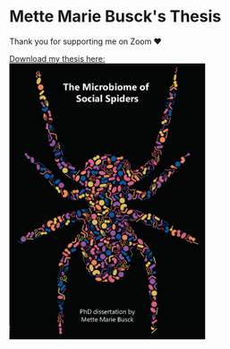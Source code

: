 # Mette Marie Busck's Thesis

Thank you for supporting me on Zoom ❤️

<a href="MMB_thesis.pdf">
Download my thesis here:<br />
<img src="cover.png" alt="Thesis" width="350" />
</a>
